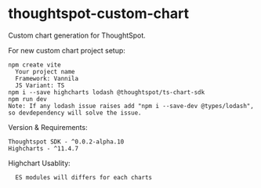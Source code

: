 # thoughtspot-custom-chart
Custom chart generation for ThoughtSpot. 

For new custom chart project setup:

    npm create vite
      Your project name
      Framework: Vannila  
      JS Variant: TS
    npm i --save highcharts lodash @thoughtspot/ts-chart-sdk
    npm run dev 
    Note: If any lodash issue raises add "npm i --save-dev @types/lodash", so devdependency will solve the issue.

Version & Requirements:

    Thoughtspot SDK - ^0.0.2-alpha.10
    Highcharts - ^11.4.7

Highchart Usablity:

      ES modules will differs for each charts 
